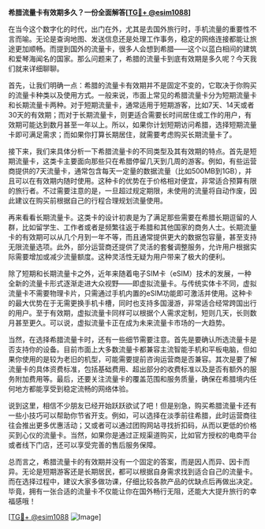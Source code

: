 **希腊流量卡有效期多久？一份全面解答[[TG💪+ @esim1088](https://t.me/s/esim1088)]**

在当今这个数字化的时代，出门在外，尤其是去国外旅行时，手机流量的重要性不言而喻。无论是查询地图、发送信息还是处理工作事务，稳定的网络连接都能让旅途更加顺畅。而提到国外的流量卡，很多人会想到希腊——这个以蓝白相间的建筑和爱琴海闻名的国家。那么问题来了，希腊的流量卡到底有效期是多久呢？今天我们就来详细聊聊。

首先，让我们明确一点：希腊的流量卡有效期并不是固定不变的，它取决于你购买的流量卡种类以及使用方式。一般来说，市面上常见的希腊流量卡分为短期流量卡和长期流量卡两种。对于短期流量卡，通常适用于短期游客，比如7天、14天或者30天的有效期；而对于长期流量卡，则更适合需要长时间居住或工作的用户，有效期可能达到数月甚至一年以上。所以，如果你计划短期访问希腊，选择短期流量卡即可满足需求；而如果你打算长期居住，就需要考虑购买长期流量卡了。

接下来，我们来具体分析一下希腊流量卡的不同类型及其有效期的特点。首先是短期流量卡，这类卡主要面向那些只在希腊停留几天到几周的游客。例如，有些运营商提供的7天流量卡，通常包含每天一定量的数据流量（比如500MB到1GB），并且可以在有效期内随时使用。这种卡的优势在于价格相对便宜，非常适合预算有限的旅行者。不过需要注意的是，一旦超过规定期限，未使用的流量将自动作废，因此建议在购买前根据自己的行程合理规划流量使用。

再来看看长期流量卡。这类卡的设计初衷是为了满足那些需要在希腊长期逗留的人群，比如留学生、工作者或者是频繁往返于希腊和其他国家的商务人士。长期流量卡的有效期可以从几个月到一年不等，而且通常提供更大的数据包容量，甚至支持无限流量选项。此外，部分运营商还提供了灵活的套餐调整服务，允许用户根据实际需要增加或减少流量额度。这种灵活性无疑为用户带来了极大的便利。

除了短期和长期流量卡之外，近年来随着电子SIM卡（eSIM）技术的发展，一种全新的流量卡形式逐渐走进大众视野——即虚拟流量卡。与传统实体卡不同，虚拟流量卡不需要物理卡片，只需通过手机内置的eSIM功能即可激活并使用。这种卡的最大优势在于无需更换手机卡槽，同时也支持多国漫游，非常适合经常跨国出行的用户。至于有效期，虚拟流量卡同样可以根据个人需求定制，短则几天，长则数月甚至更久。可以说，虚拟流量卡正在成为未来流量卡市场的一大趋势。

当然，在选择希腊流量卡时，还有一些细节需要注意。首先是要确认所选流量卡是否支持你的设备。目前市面上大多数流量卡都兼容主流智能手机和平板电脑，但如果你使用的是较为老旧的机型，可能需要提前咨询运营商是否兼容。其次是要了解流量卡的具体资费标准，包括基础费用、超出部分的收费标准以及是否有额外的服务附加费用等。最后，还要关注流量卡的覆盖范围和服务质量，确保在希腊境内任何地方都能享受到稳定流畅的网络体验。

说到这里，相信不少朋友已经开始跃跃欲试了吧！但是别急，购买希腊流量卡还有一些小技巧可以帮助你节省开支。例如，可以选择在淡季前往希腊，此时运营商往往会推出更多优惠活动；又或者可以通过团购网站寻找折扣码，从而以更低的价格买到心仪的流量卡。当然，如果你是通过正规渠道购买，比如官方授权的电商平台或者线下门店，还可以享受完善的售后服务保障。

总而言之，希腊流量卡的有效期并没有一个固定的答案，而是因人而异、因卡而异。无论是短期游客还是长期居民，都可以根据自身需求找到适合自己的流量卡。而在选择过程中，建议大家多做功课，仔细比较各款产品的优缺点后再做出决定。毕竟，拥有一张合适的流量卡不仅能让你在国外畅行无阻，还能大大提升旅行的幸福感哦！

[[TG💪+ @esim1088](https://t.me/s/esim1088) ![Image](https://i.postimg.cc/4NQfJmqS/Snipaste-2025-05-13-00-14-12.png)]